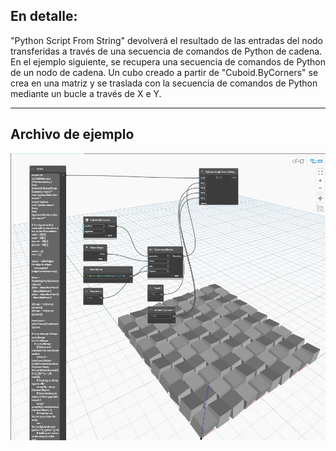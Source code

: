 ## En detalle:
"Python Script From String" devolverá el resultado de las entradas del nodo transferidas a través de una secuencia de comandos de Python de cadena. En el ejemplo siguiente, se recupera una secuencia de comandos de Python de un nodo de cadena. Un cubo creado a partir de "Cuboid.ByCorners" se crea en una matriz y se traslada con la secuencia de comandos de Python mediante un bucle a través de X e Y.
___
## Archivo de ejemplo

![Python Script From String](./PythonNodeModels.PythonStringNode_img.jpg)

